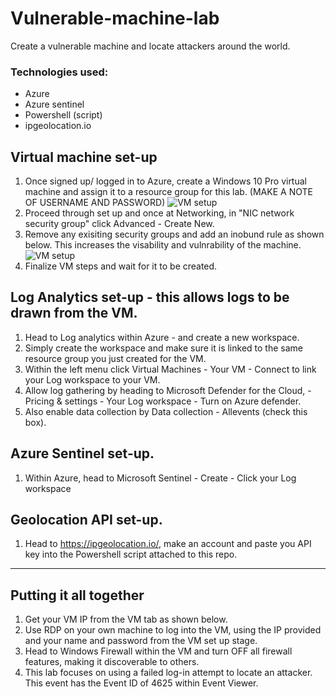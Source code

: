 # Vulnerable-machine-lab
Create a vulnerable machine and locate attackers around the world.

### Technologies used:
- Azure
- Azure sentinel
- Powershell (script)
- ipgeolocation.io

## Virtual machine set-up
1) Once signed up/ logged in to Azure, create a Windows 10 Pro virtual machine and assign it to a resource group for this lab. (MAKE A NOTE OF USERNAME AND PASSWORD)
![VM setup](image.jpg)
2) Proceed through set up and once at Networking, in "NIC network security group" click Advanced - Create New.
3) Remove any exisiting security groups and add an inobund rule as shown below. This increases the visability and vulnrability of the machine.
![VM setup](image.jpg)
4) Finalize VM steps and wait for it to be created.

## Log Analytics set-up - this allows logs to be drawn from the VM.
1) Head to Log analytics within Azure - and create a new workspace.
2) Simply create the workspace and make sure it is linked to the same resource group you just created for the VM.
3) Within the left menu click Virtual Machines - Your VM - Connect to link your Log workspace to your VM.
4) Allow log gathering by heading to Microsoft Defender for the Cloud, - Pricing & settings - Your Log workspace - Turn on Azure defender.
5) Also enable data collection by Data collection - Allevents (check this box).

## Azure Sentinel set-up.
1) Within Azure, head to Microsoft Sentinel - Create - Click your Log workspace

## Geolocation API set-up.
1) Head to https://ipgeolocation.io/, make an account and paste you API key into the Powershell script attached to this repo.

---

## Putting it all together
1) Get your VM IP from the VM tab as shown below.
2) Use RDP on your own machine to log into the VM, using the IP provided and your name and password from the VM set up stage.
3) Head to Windows Firewall within the VM and turn OFF all firewall features, making it discoverable to others.
4) This lab focuses on using a failed log-in attempt to locate an attacker. This event has the Event ID of 4625 within Event Viewer.



